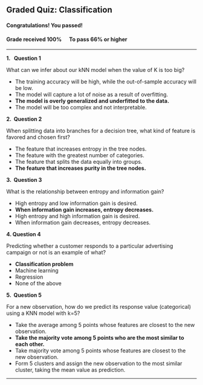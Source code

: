 ## **Graded Quiz: Classification**

#### **Congratulations! You passed!**

#### **Grade received** 100%      **To pass** 66% or higher

---

**1\.   Question 1**

What can we infer about our kNN model when the value of K is too big?

*   The training accuracy will be high, while the out-of-sample accuracy will be low.
*   The model will capture a lot of noise as a result of overfitting.
*   **The model is overly generalized and underfitted to the data.** 
*   The model will be too complex and not interpretable.

**2\.  Question 2**

When splitting data into branches for a decision tree, what kind of feature is favored and chosen first?

*   The feature that increases entropy in the tree nodes.
*   The feature with the greatest number of categories.
*   The feature that splits the data equally into groups.
*   **The feature that increases purity in the tree nodes.**

**3\.  Question 3**

What is the relationship between entropy and information gain?

*   High entropy and low information gain is desired. 
*   **When information gain increases, entropy decreases.**
*   High entropy and high information gain is desired.
*   When information gain decreases, entropy decreases.

**4\. Question 4**

Predicting whether a customer responds to a particular advertising campaign or not is an example of what?

*   **Classification problem**
*   Machine learning
*   Regression
*   None of the above

**5\.  Question 5**

For a new observation, how do we predict its response value (categorical) using a KNN model with k=5?

*   Take the average among 5 points whose features are closest to the new observation.
*   **Take the majority vote among 5 points who are the most similar to each other.**
*   Take majority vote among 5 points whose features are closest to the new observation.
*   Form 5 clusters and assign the new observation to the most similar cluster, taking the mean value as prediction.

---
